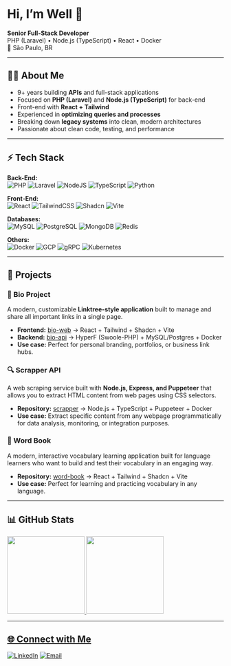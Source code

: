# Hi, I’m Well 👋  

**Senior Full-Stack Developer**  
PHP (Laravel) • Node.js (TypeScript) • React • Docker  
📍 São Paulo, BR  

---

## 🧑‍💻 About Me
- 9+ years building **APIs** and full-stack applications
- Focused on **PHP (Laravel)** and **Node.js (TypeScript)** for back-end
- Front-end with **React + Tailwind**
- Experienced in **optimizing queries and processes**
- Breaking down **legacy systems** into clean, modern architectures
- Passionate about clean code, testing, and performance

---

## ⚡ Tech Stack  

**Back-End:**  
![PHP](https://img.shields.io/badge/PHP-777BB4?style=for-the-badge&logo=php&logoColor=white)
![Laravel](https://img.shields.io/badge/Laravel-FF2D20?style=for-the-badge&logo=laravel&logoColor=white)
![NodeJS](https://img.shields.io/badge/Node.js-43853D?style=for-the-badge&logo=node.js&logoColor=white)
![TypeScript](https://img.shields.io/badge/TypeScript-007ACC?style=for-the-badge&logo=typescript&logoColor=white)
![Python](https://img.shields.io/badge/Python-3776AB?style=for-the-badge&logo=python&logoColor=white)

**Front-End:**  
![React](https://img.shields.io/badge/React-20232A?style=for-the-badge&logo=react&logoColor=61DAFB)
![TailwindCSS](https://img.shields.io/badge/TailwindCSS-06B6D4?style=for-the-badge&logo=tailwindcss&logoColor=white)
![Shadcn](https://img.shields.io/badge/Shadcn_UI-000000?style=for-the-badge&logo=radix-ui&logoColor=white)
![Vite](https://img.shields.io/badge/Vite-646CFF?style=for-the-badge&logo=vite&logoColor=white)

**Databases:**  
![MySQL](https://img.shields.io/badge/MySQL-005C84?style=for-the-badge&logo=mysql&logoColor=white)
![PostgreSQL](https://img.shields.io/badge/Postgres-316192?style=for-the-badge&logo=postgresql&logoColor=white)
![MongoDB](https://img.shields.io/badge/MongoDB-47A248?style=for-the-badge&logo=mongodb&logoColor=white)
![Redis](https://img.shields.io/badge/Redis-DC382D?style=for-the-badge&logo=redis&logoColor=white)

**Others:**  
![Docker](https://img.shields.io/badge/Docker-2496ED?style=for-the-badge&logo=docker&logoColor=white)
![GCP](https://img.shields.io/badge/Google_Cloud-4285F4?style=for-the-badge&logo=google-cloud&logoColor=white)
![gRPC](https://img.shields.io/badge/gRPC-000000?style=for-the-badge&logo=grpc&logoColor=white)
![Kubernetes](https://img.shields.io/badge/Kubernetes-326CE5?style=for-the-badge&logo=kubernetes&logoColor=white)

---

## 🚀 Projects

### 👤 Bio Project
A modern, customizable **Linktree-style application** built to manage and share all important links in a single page.  
- **Frontend:** [bio-web](https://github.com/wellsm/bio-web) → React + Tailwind + Shadcn + Vite  
- **Backend:** [bio-api](https://github.com/wellsm/bio-api) → HyperF (Swoole-PHP) + MySQL/Postgres + Docker
- **Use case:** Perfect for personal branding, portfolios, or business link hubs. 

### 🔍 Scrapper API
A web scraping service built with **Node.js, Express, and Puppeteer** that allows you to extract HTML content from web pages using CSS selectors.  
- **Repository:** [scrapper](https://github.com/wellsm/scrapper) → Node.js + TypeScript + Puppeteer + Docker
- **Use case:** Extract specific content from any webpage programmatically for data analysis, monitoring, or integration purposes.

### 📑 Word Book
A modern, interactive vocabulary learning application built for language learners who want to build and test their vocabulary in an engaging way.
- **Repository:** [word-book](https://github.com/wellsm/word-book) → React + Tailwind + Shadcn + Vite
- **Use case:** Perfect for learning and practicing vocabulary in any language.

---

## 📊 GitHub Stats  

<div>
  <a href="https://github.com/marioliver7">
  <img height="180em" src="https://github-readme-stats.vercel.app/api?username=wellsm&show_icons=true&theme=dracula&include_all_commits=true&count_private=true"/>
  <img height="180em" src="https://github-readme-stats.vercel.app/api/top-langs/?username=wellsm&layout=compact&langs_count=7&theme=dracula"/>
</div>

---

## 🌐 Connect with Me


[![LinkedIn](https://img.shields.io/badge/LinkedIn-0077B5?style=for-the-badge&logo=linkedin&logoColor=white)](https://www.linkedin.com/in/wellingtonsdsm)
[![Email](https://img.shields.io/badge/Email-D14836?style=for-the-badge&logo=gmail&logoColor=white)](mailto:wellingtonsdsm@gmail.com)  

